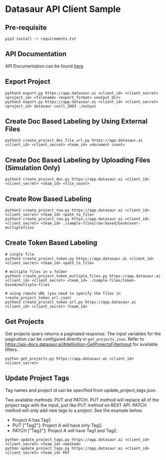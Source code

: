# Datasaur API Client Sample

## Pre-requisite

```
pip3 install -r requirements.txt
```

## API Documentation

API Documentation can be found [here](https://datasaurai.gitbook.io/datasaur/advanced/apis-docs).

## Export Project

```
python3 export.py https://app.datasaur.ai <client_id> <client_secret> <project_id> <filename> <export_format> <output_dir>
python3 export.py https://app.datasaur.ai <client_id> <client_secret> <project_id> datasaur conll_2003 ./output
```

## Create Doc Based Labeling by Using External Files

```
python3 create_project_doc_file_url.py https://app.datasaur.ai <client_id> <client_secret> <team_id> <document count>
```

## Create Doc Based Labeling by Uploading Files (Simulation Only)

```
python3 create_project_doc.py https://app.datasaur.ai <client_id> <client_secret> <team_id> <file_count>
```

## Create Row Based Labeling

```
python3 create_project_row.py https://app.datasaur.ai <client_id> <client_secret> <team_id> <path_to_file>
python3 create_project_row.py https://app.datasaur.ai <client_id> <client_secret> <team_id> ./sample-files/row-based/bookcover-multiplefiles
```

## Create Token Based Labeling

```
# single file
python3 create_project_token.py https://app.datasaur.ai <client_id> <client_secret> <team_id> <path_to_file>

# multiple files in a folder
python3 create_project_token_multiple_files.py https://app.datasaur.ai <client_id> <client_secret> <team_id> ./sample-files/token-based/multiple-files

# using remote URL (you need to specify the files in create_project_token_url.json)
python3 create_project_token_url.py https://app.datasaur.ai <client_id> <client_secret> <team_id>
```

## Get Projects

Get projects query returns a paginated response. The input variables for the pagination can be configured directly in `get_projects.json`.
Refer to https://api-docs.datasaur.ai/#definition-GetProjectsFilterInput for available filters.

```
python get_projects.py https://app.datasaur.ai <client_id> <client_secret>
```

## Update Project Tags

Tag names and project id can be specified from update_project_tags.json.

Two available methods: PUT and PATCH. PUT method will replace all of the project tags with the input, just like PUT method on REST API. PATCH method will only add new tags to a project. See the example below.

- Project A has Tag1.
- PUT ["Tag2"]: Project A will have only Tag2.
- PATCH ["Tag2"]: Project A will have Tag1 and Tag2.

```
python update_project_tags.py https://app.datasaur.ai <client_id> <client_secret> <team_id> <method>
python update_project_tags.py https://app.datasaur.ai <client_id> <client_secret> <team_id> PUT
```
